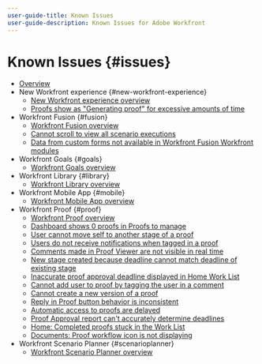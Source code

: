 ```yaml
---
user-guide-title: Known Issues
user-guide-description: Known Issues for Adobe Workfront
---
```


# Known Issues {#issues}

+ [Overview](overview.md)
+ New Workfront experience {#new-workfront-experience}
  + [New Workfront experience overview](newworkfrontexperience.md)
  + [Proofs show as "Generating proof" for excessive amounts of time](generating-proof-for-excessive-amounts-of-time.md)
+ Workfront Fusion {#fusion}
  + [Workfront Fusion overview](workfrontfusion.md)
  + [Cannot scroll to view all scenario executions](cannot-scroll-to-view-all-scenario-executions.md)
  + [Data from custom forms not available in Workfront Fusion Workfront modules](data-from-custom-forms-not-available.md)
+ Workfront Goals {#goals}
  + [Workfront Goals overview](workfrontgoals.md)
+ Workfront Library {#library}
  + [Workfront Library overview](workfrontlibrary.md)
+ Workfront Mobile App {#mobile}
  + [Workfront Mobile App overview](workfrontmobile.md)
+ Workfront Proof {#proof}
  + [Workfront Proof overview](workfrontproof.md)
  + [Dashboard shows 0 proofs in Proofs to manage](zero-proofs-to-manage.md)
  + [User cannot move self to another stage of a proof](user-cannot-move-self-to-another-stage-of-a-proof.md)
  + [Users do not receive notifications when tagged in a proof](users-do-not-receive-notifications-when-tagged-in-a-proof.md)
  + [Comments made in Proof Viewer are not visible in real time](comments-not-visible-in-real-time.md)
  + [New stage created because deadline cannot match deadline of existing stage](new-stage-created.md)
  + [Inaccurate proof approval deadline displayed in Home Work List](inaccurate-proof-approval-deadline-displayed.md)
  + [Cannot add user to proof by tagging the user in a comment](cannot-add-user-to-proof.md)
  + [Cannot create a new version of a proof](cannot-create-a-new-version-of-a-proof.md)
  + [Reply in Proof button behavior is inconsistent](reply-in-proof-button-behavior-is-inconsistent.md)
  + [Automatic access to proofs are delayed](automatic-access-to-proofs-are-delayed.md)
  + [Proof Approval report can't accurately determine deadlines](proof-approval-report-cant-accurately-determine-deadlines.md)
  + [Home: Completed proofs stuck in the Work List](completed-proofs-stuck-in-the-work-list.md)
  + [Documents: Proof workflow icon is not displaying](proof-workflow-icon-is-not-displaying.md)
+ Workfront Scenario Planner {#scenarioplanner}
  + [Workfront Scenario Planner overview](workfrontscenarioplanner.md)

<!--

Articles must be added to this TOC file in order to render.

Use this list format to specify links to articles and section headings that expand and collapse in the left rail of the user guide.

An article link CANNOT be used as a section heading.

Page url - https://one.workfront.com/s/article/Known-Issues

Known Issues in the new Workfront experience
Known Issues in Workfront Fusion
Known Issues in Workfront Goals
Known Issues in Workfront Library
Known Issues in the Workfront Mobile App
Known Issues in Workfront Proof
Known Issues in Workfront Scenario Planner

-->
